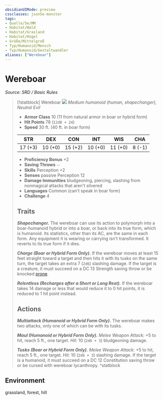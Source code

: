 ```yaml
---
obsidianUIMode: preview
cssclasses: json5e-monster
tags:
- Quelle/5e/MM
- Habitat/Wald
- Habitat/Grasland
- Habitat/Hügel
- Größe/Mittelgroß
- Typ/Humanoid/Mensch
- Typ/Humanoid/Gestaltwandler
aliases: ["Wereboar"]
---
```

# Wereboar
*Source: SRD / Basic Rules*  

> [!statblock] Wereboar
> ![](compendium/bestiary/humanoid/token/wereboar.png#token)
> *Medium humanoid (human, shapechanger), Neutral Evil*
> 
> - **Armor Class** 10  (11 from natural armor in boar or hybrid form)
> - **Hit Points** 78 (`12d8 + 24`)
> - **Speed** 30 ft. (40 ft. in boar form)
> 
> |STR|DEX|CON|INT|WIS|CHA|
> |:---:|:---:|:---:|:---:|:---:|:---:|
> |17 (+3)|10 (+0)|15 (+2)|10 (+0)|11 (+0)| 8 (-1)|
> 
> - **Proficiency Bonus** +2
> - **Saving Throws** ⏤
> - **Skills** Perception +2
> - **Senses** passive Perception 12
> - **Damage Immunities** bludgeoning, piercing, slashing from nonmagical attacks that aren't silvered
> - **Languages** Common (can't speak in boar form)
> - **Challenge** 4
> 
> ## Traits
> 
> ***Shapechanger.*** The wereboar can use its action to polymorph into a boar-humanoid hybrid or into a boar, or back into its true form, which is humanoid. Its statistics, other than its AC, are the same in each form. Any equipment it is wearing or carrying isn't transformed. It reverts to its true form if it dies.
> 
> ***Charge (Boar or Hybrid Form Only).*** If the wereboar moves at least 15 feet straight toward a target and then hits it with its tusks on the same turn, the target takes an extra 7 (`2d6`) slashing damage. If the target is a creature, it must succeed on a DC 13 Strength saving throw or be knocked [prone](rules/conditions.md#prone).
> 
> ***Relentless (Recharges after a Short or Long Rest).*** If the wereboar takes 14 damage or less that would reduce it to 0 hit points, it is reduced to 1 hit point instead.
> 
> ## Actions
> 
> ***Multiattack (Humanoid or Hybrid Form Only).*** The wereboar makes two attacks, only one of which can be with its tusks.
> 
> ***Maul (Humanoid or Hybrid Form Only).*** *Melee Weapon Attack:* +5 to hit, reach 5 ft., one target. *Hit:* 10 (`2d6 + 3`) bludgeoning damage.
> 
> ***Tusks (Boar or Hybrid Form Only).*** *Melee Weapon Attack:* +5 to hit, reach 5 ft., one target. *Hit:* 10 (`2d6 + 3`) slashing damage. If the target is a humanoid, it must succeed on a DC 12 Constitution saving throw or be cursed with wereboar lycanthropy.
^statblock

## Environment

grassland, forest, hill